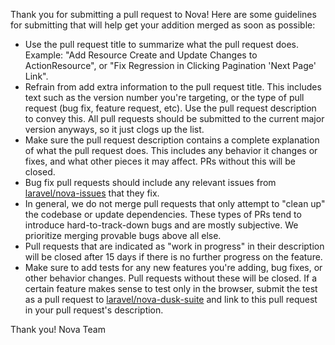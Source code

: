 Thank you for submitting a pull request to Nova! Here are some guidelines for submitting that will help get your addition merged as soon as possible:

-   Use the pull request title to summarize what the pull request does. Example: "Add Resource Create and Update Changes to ActionResource", or "Fix Regression in Clicking Pagination 'Next Page' Link".
-   Refrain from add extra information to the pull request title. This includes text such as the version number you're targeting, or the type of pull request (bug fix, feature request, etc). Use the pull request description to convey this. All pull requests should be submitted to the current major version anyways, so it just clogs up the list.
-   Make sure the pull request description contains a complete explanation of what the pull request does. This includes any behavior it changes or fixes, and what other pieces it may affect. PRs without this will be closed.
-   Bug fix pull requests should include any relevant issues from [laravel/nova-issues](http://github.com/laravel/nova-issues) that they fix.
-   In general, we do not merge pull requests that only attempt to "clean up" the codebase or update dependencies. These types of PRs tend to introduce hard-to-track-down bugs and are mostly subjective. We prioritize merging provable bugs above all else.
-   Pull requests that are indicated as "work in progress" in their description will be closed after 15 days if there is no further progress on the feature.
-   Make sure to add tests for any new features you're adding, bug fixes, or other behavior changes. Pull requests without these will be closed. If a certain feature makes sense to test only in the browser, submit the test as a pull request to [laravel/nova-dusk-suite](http://github.com/laravel/nova-dusk-suite) and link to this pull request in your pull request's description.

Thank you!
Nova Team
